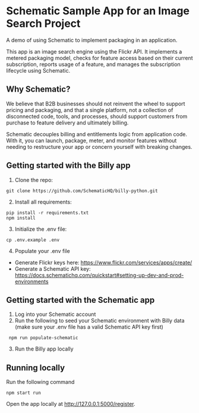 # Schematic Sample App for an Image Search Project

A demo of using Schematic to implement packaging in an application.

This app is an image search engine using the Flickr API. It implements a metered packaging model, checks for feature access based on their current subscription, reports usage of a feature, and manages the subscription lifecycle using Schematic.

## Why Schematic?
We believe that B2B businesses should not reinvent the wheel to support pricing and packaging, and that a single platform, not a collection of disconnected code, tools, and processes, should support customers from purchase to feature delivery and ultimately billing.

Schematic decouples billing and entitlements logic from application code. With it, you can launch, package, meter, and monitor features without needing to restructure your app or concern yourself with breaking changes.

## Getting started with the Billy app
1. Clone the repo:

```
git clone https://github.com/SchematicHQ/billy-python.git
```

2. Install all requirements:

```
pip install -r requirements.txt
npm install
```

3. Initialize the .env file:

```
cp .env.example .env
```

4. Populate your .env file
- Generate Flickr keys here: https://www.flickr.com/services/apps/create/
- Generate a Schematic API key: https://docs.schematichq.com/quickstart#setting-up-dev-and-prod-environments

## Getting started with the Schematic app

1. Log into your Schematic account
2. Run the following to seed your Schematic environment with Billy data (make sure your .env file has a valid Schematic API key first)

```
 npm run populate-schematic
```

3. Run the Billy app locally

## Running locally

Run the following command

```
npm start run
```

Open the app locally at http://127.0.0.1:5000/register.
